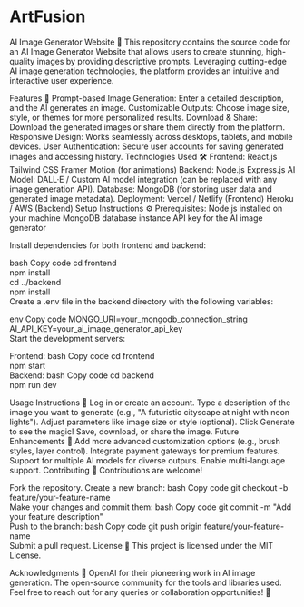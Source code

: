 ﻿# ArtFusion

AI Image Generator Website 🌌
This repository contains the source code for an AI Image Generator Website that allows users to create stunning, high-quality images by providing descriptive prompts. Leveraging cutting-edge AI image generation technologies, the platform provides an intuitive and interactive user experience.

Features 🚀
Prompt-based Image Generation: Enter a detailed description, and the AI generates an image.
Customizable Outputs: Choose image size, style, or themes for more personalized results.
Download & Share: Download the generated images or share them directly from the platform.
Responsive Design: Works seamlessly across desktops, tablets, and mobile devices.
User Authentication: Secure user accounts for saving generated images and accessing history.
Technologies Used 🛠️
Frontend:
React.js
Tailwind CSS
Framer Motion (for animations)
Backend:
Node.js
Express.js
AI Model:
DALL·E / Custom AI model integration (can be replaced with any image generation API).
Database:
MongoDB (for storing user data and generated image metadata).
Deployment:
Vercel / Netlify (Frontend)
Heroku / AWS (Backend)
Setup Instructions ⚙️
Prerequisites:
Node.js installed on your machine
MongoDB database instance
API key for the AI image generator

Install dependencies for both frontend and backend:

bash
Copy code
cd frontend  
npm install  
cd ../backend  
npm install  
Create a .env file in the backend directory with the following variables:

env
Copy code
MONGO_URI=your_mongodb_connection_string  
AI_API_KEY=your_ai_image_generator_api_key  
Start the development servers:

Frontend:
bash
Copy code
cd frontend  
npm start  
Backend:
bash
Copy code
cd backend  
npm run dev  

Usage Instructions 📖
Log in or create an account.
Type a description of the image you want to generate (e.g., "A futuristic cityscape at night with neon lights").
Adjust parameters like image size or style (optional).
Click Generate to see the magic!
Save, download, or share the image.
Future Enhancements 🌟
Add more advanced customization options (e.g., brush styles, layer control).
Integrate payment gateways for premium features.
Support for multiple AI models for diverse outputs.
Enable multi-language support.
Contributing 🤝
Contributions are welcome!

Fork the repository.
Create a new branch:
bash
Copy code
git checkout -b feature/your-feature-name  
Make your changes and commit them:
bash
Copy code
git commit -m "Add your feature description"  
Push to the branch:
bash
Copy code
git push origin feature/your-feature-name  
Submit a pull request.
License 📜
This project is licensed under the MIT License.

Acknowledgments 💖
OpenAI for their pioneering work in AI image generation.
The open-source community for the tools and libraries used.
Feel free to reach out for any queries or collaboration opportunities! 🚀






